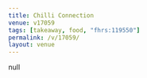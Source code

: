 ```yaml
---
title: Chilli Connection
venue: v17059
tags: [takeaway, food, "fhrs:119550"]
permalink: /v/17059/
layout: venue
---
```

null